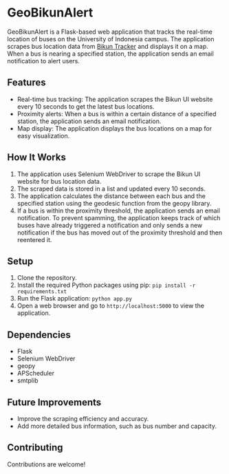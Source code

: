 # GeoBikunAlert

GeoBikunAlert is a Flask-based web application that tracks the real-time location of buses on the University of Indonesia campus. The application scrapes bus location data from [Bikun Tracker](https://bikun.ui.ac.id) and displays it on a map. When a bus is nearing a specified station, the application sends an email notification to alert users.

## Features

- Real-time bus tracking: The application scrapes the Bikun UI website every 10 seconds to get the latest bus locations.
- Proximity alerts: When a bus is within a certain distance of a specified station, the application sends an email notification.
- Map display: The application displays the bus locations on a map for easy visualization.

## How It Works

1. The application uses Selenium WebDriver to scrape the Bikun UI website for bus location data.
2. The scraped data is stored in a list and updated every 10 seconds.
3. The application calculates the distance between each bus and the specified station using the geodesic function from the geopy library.
4. If a bus is within the proximity threshold, the application sends an email notification. To prevent spamming, the application keeps track of which buses have already triggered a notification and only sends a new notification if the bus has moved out of the proximity threshold and then reentered it.

## Setup

1. Clone the repository.
2. Install the required Python packages using pip: `pip install -r requirements.txt`
3. Run the Flask application: `python app.py`
4. Open a web browser and go to `http://localhost:5000` to view the application.

## Dependencies

- Flask
- Selenium WebDriver
- geopy
- APScheduler
- smtplib

## Future Improvements

- Improve the scraping efficiency and accuracy.
- Add more detailed bus information, such as bus number and capacity.

## Contributing

Contributions are welcome!
